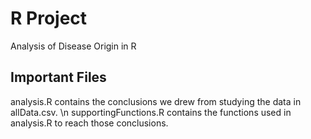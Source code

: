 # R Project

Analysis of Disease Origin in R

## Important Files

analysis.R contains the conclusions we drew from studying the data in allData.csv. \n
supportingFunctions.R contains the functions used in analysis.R to reach those conclusions.


